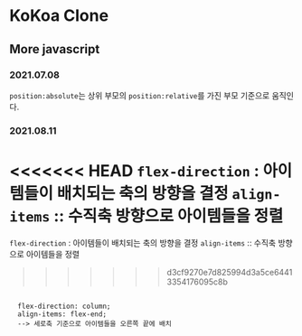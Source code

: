 # KoKoa Clone

## **More javascript**

### 2021.07.08

`position:absolute`는 상위 부모의 `position:relative`를 가진 부모 기준으로 움직인다.

### 2021.08.11

<<<<<<< HEAD
`flex-direction` : 아이템들이 배치되는 축의 방향을 결정 `align-items` :: 수직축 방향으로 아이템들을 정렬
=======
`flex-direction` : 아이템들이 배치되는 축의 방향을 결정  `align-items` :: 수직축 방향으로 아이템들을 정렬
>>>>>>> d3cf9270e7d825994d3a5ce64413354176095c8b

<pre>
<code>
  flex-direction: column;
  align-items: flex-end;
  --> 세로축 기준으로 아이템들을 오른쪽 끝에 배치
</code>
</pre>
